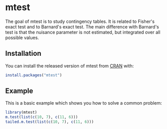 
# mtest

<!-- badges: start -->
<!-- badges: end -->

The goal of mtest is to study contingency tables. It is related to Fisher's 
exact test and to Barnard's exact test. The main difference with Barnard's test
is that the nuisance parameter is not estimated, but integrated over all 
possible values. 

## Installation

You can install the released version of mtest from [CRAN](https://CRAN.R-project.org) with:

``` r
install.packages("mtest")
```

## Example

This is a basic example which shows you how to solve a common problem:

``` r
library(mtest)
m.test(list(c(10, 7), c(11, 6)))
tailed.m.test(list(c(10, 7), c(11, 6)))
```


